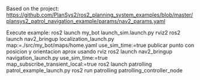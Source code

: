Based on the project:
https://github.com/PlanSys2/ros2_planning_system_examples/blob/master/plansys2_patrol_navigation_example/params/nav2_params.yaml

Execute example:
ros2 launch my_bot launch_sim.launch.py
rviz2
ros2 launch nav2_bringup localization_launch.py map:=./src/my_bot/maps/home.yaml use_sim_time:=true
publicar punto con posicion y orientacion aprox usando rviz
ros2 launch nav2_bringup navigation_launch.py use_sim_time:=true map_subscribe_transient_local:=true
ros2 launch patrolling patrol_example_launch.py
ros2 run patrolling patrolling_controller_node

